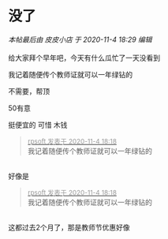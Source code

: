 # 没了


<i class="pstatus"> 本帖最后由 皮皮小店 于 2020-11-4 18:29 编辑 </i><br />
<br />
给大家拜个早年吧，今天有什么瓜忙了一天没看到<img id="aimg_H0AD5" onclick="zoom(this, this.src, 0, 0, 0)" class="zoom" src="https://cdn.jsdelivr.net/gh/hishis/forum-master/public/images/patch.gif" onmouseover="img_onmouseoverfunc(this)" onload="thumbImg(this)" border="0" alt="" />

我记着随便传个教师证就可以一年绿钻的

不需要，帮顶<img id="aimg_q6nRh" onclick="zoom(this, this.src, 0, 0, 0)" class="zoom" src="https://cdn.jsdelivr.net/gh/hishis/forum-master/public/images/patch.gif" onmouseover="img_onmouseoverfunc(this)" onload="thumbImg(this)" border="0" alt="" />

50有意<img src="static/image/smiley/default/lol.gif" smilieid="12" border="0" alt="" /><img id="aimg_gp6OP" onclick="zoom(this, this.src, 0, 0, 0)" class="zoom" src="https://cdn.jsdelivr.net/gh/hishis/forum-master/public/images/patch.gif" onmouseover="img_onmouseoverfunc(this)" onload="thumbImg(this)" border="0" alt="" />

挺便宜的 可惜 木钱

<div class="quote"><blockquote><font size="2"><a href="https://www.hostloc.com/forum.php?mod=redirect&amp;goto=findpost&amp;pid=9402905&amp;ptid=762441" target="_blank"><font color="#999999">rpsoft 发表于 2020-11-4 18:18</font></a></font><br />
我记着随便传个教师证就可以一年绿钻的</blockquote></div><br />
好像是<img id="aimg_b8rR1" onclick="zoom(this, this.src, 0, 0, 0)" class="zoom" src="https://cdn.jsdelivr.net/gh/hishis/forum-master/public/images/patch.gif" onmouseover="img_onmouseoverfunc(this)" onload="thumbImg(this)" border="0" alt="" />

<div class="quote"><blockquote><font size="2"><a href="https://www.hostloc.com/forum.php?mod=redirect&amp;goto=findpost&amp;pid=9402905&amp;ptid=762441" target="_blank"><font color="#999999">rpsoft 发表于 2020-11-4 18:18</font></a></font><br />
我记着随便传个教师证就可以一年绿钻的</blockquote></div><br />
这都过去2个月了，那是教师节优惠好像
